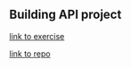 ## Building API project

[link to exercise](https://www.theodinproject.com/courses/ruby-on-rails/lessons/apis)

[link to repo](https://github.com/ToTenMilan/the_odin_project/tree/master/rails/apis)
